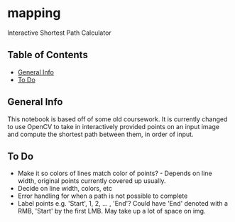 # mapping
Interactive Shortest Path Calculator

## Table of Contents
* [General Info](#general-info)
* [To Do](#to-do)

## General Info
This notebook is based off of some old coursework.  It is currently changed to use OpenCV to take in interactively provided points on an input image and compute the shortest path between them, in order of input.

## To Do
- Make it so colors of lines match color of points? - Depends on line width, original points currently covered up usually.  
- Decide on line width, colors, etc
- Error handling for when a path is not possible to complete
- Label points e.g. 'Start', 1, 2, ... , 'End'?  Could have 'End' denoted with a RMB, 'Start' by the first LMB.  May take up a lot of space on img.

